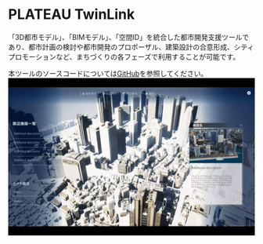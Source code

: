 # PLATEAU TwinLink
「3D都市モデル」、「BIMモデル」、「空間ID」を統合した都市開発支援ツールであり、都市計画の検討や都市開発のプロポーザル、建築設計の合意形成、シティプロモーションなど、まちづくりの各フェーズで利用することが可能です。

本ツールのソースコードについては[GitHub](https://github.com/Project-PLATEAU/PLATEAU-TwinLink)を参照してください。
![概観](./resources/Index/概観.jpg)